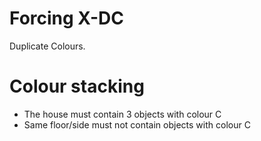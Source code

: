# Forcing X-DC
Duplicate Colours.

# Colour stacking
- The house must contain 3 objects with colour C
- Same floor/side must not contain objects with colour C

